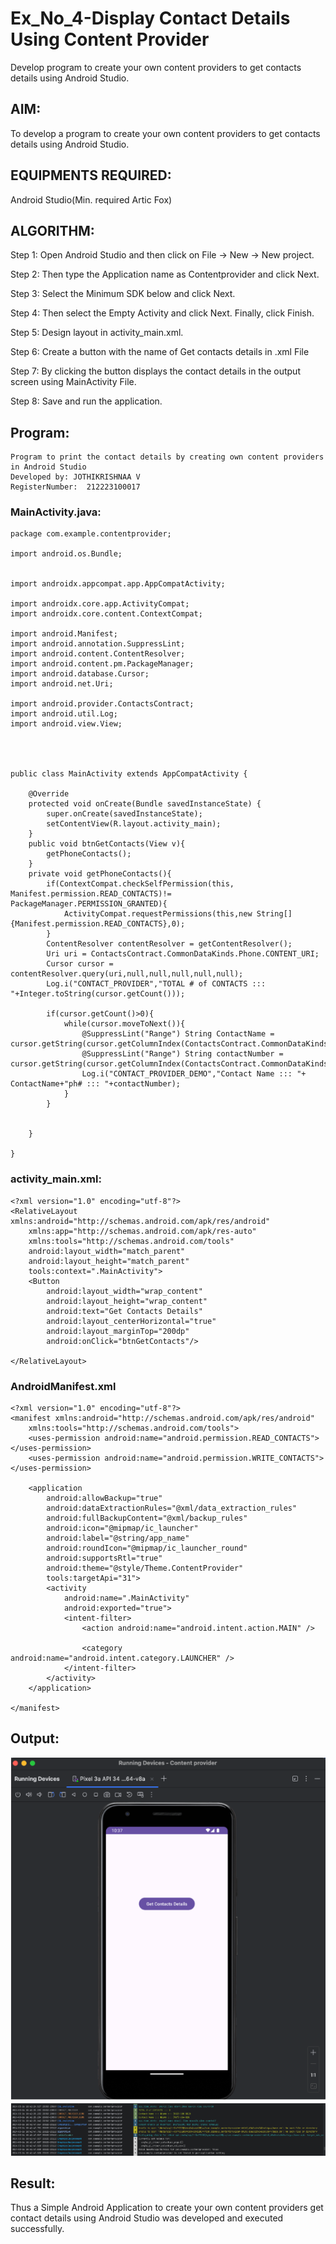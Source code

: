 # Ex_No_4-Display Contact Details Using Content Provider
Develop program to create your own content providers to get contacts details using Android Studio.

## AIM:
To develop a program to create your own content providers to get contacts details using Android Studio.

## EQUIPMENTS REQUIRED:
Android Studio(Min. required Artic Fox)

## ALGORITHM:
Step 1: Open Android Studio and then click on File -> New -> New project.

Step 2: Then type the Application name as Contentprovider and click Next.

Step 3: Select the Minimum SDK below and click Next.

Step 4: Then select the Empty Activity and click Next. Finally, click Finish.

Step 5: Design layout in activity_main.xml.

Step 6: Create a button with the name of Get contacts details in .xml File

Step 7: By clicking the button displays the contact details in the output screen using MainActivity File.

Step 8: Save and run the application.

## Program:
~~~
Program to print the contact details by creating own content providers in Android Studio
Developed by: JOTHIKRISHNAA V
RegisterNumber:  212223100017
~~~
### MainActivity.java:
~~~
package com.example.contentprovider;

import android.os.Bundle;


import androidx.appcompat.app.AppCompatActivity;

import androidx.core.app.ActivityCompat;
import androidx.core.content.ContextCompat;

import android.Manifest;
import android.annotation.SuppressLint;
import android.content.ContentResolver;
import android.content.pm.PackageManager;
import android.database.Cursor;
import android.net.Uri;

import android.provider.ContactsContract;
import android.util.Log;
import android.view.View;




public class MainActivity extends AppCompatActivity {

    @Override
    protected void onCreate(Bundle savedInstanceState) {
        super.onCreate(savedInstanceState);
        setContentView(R.layout.activity_main);
    }
    public void btnGetContacts(View v){
        getPhoneContacts();
    }
    private void getPhoneContacts(){
        if(ContextCompat.checkSelfPermission(this, Manifest.permission.READ_CONTACTS)!= PackageManager.PERMISSION_GRANTED){
            ActivityCompat.requestPermissions(this,new String[]{Manifest.permission.READ_CONTACTS},0);
        }
        ContentResolver contentResolver = getContentResolver();
        Uri uri = ContactsContract.CommonDataKinds.Phone.CONTENT_URI;
        Cursor cursor = contentResolver.query(uri,null,null,null,null,null);
        Log.i("CONTACT_PROVIDER","TOTAL # of CONTACTS ::: "+Integer.toString(cursor.getCount()));

        if(cursor.getCount()>0){
            while(cursor.moveToNext()){
                @SuppressLint("Range") String ContactName = cursor.getString(cursor.getColumnIndex(ContactsContract.CommonDataKinds.Phone.DISPLAY_NAME));
                @SuppressLint("Range") String contactNumber = cursor.getString(cursor.getColumnIndex(ContactsContract.CommonDataKinds.Phone.NUMBER));
                Log.i("CONTACT_PROVIDER_DEMO","Contact Name ::: "+ ContactName+"ph# ::: "+contactNumber);
            }
        }


    }

}
~~~
### activity_main.xml:
~~~
<?xml version="1.0" encoding="utf-8"?>
<RelativeLayout xmlns:android="http://schemas.android.com/apk/res/android"
    xmlns:app="http://schemas.android.com/apk/res-auto"
    xmlns:tools="http://schemas.android.com/tools"
    android:layout_width="match_parent"
    android:layout_height="match_parent"
    tools:context=".MainActivity">
    <Button
        android:layout_width="wrap_content"
        android:layout_height="wrap_content"
        android:text="Get Contacts Details"
        android:layout_centerHorizontal="true"
        android:layout_marginTop="200dp"
        android:onClick="btnGetContacts"/>

</RelativeLayout>
~~~
### AndroidManifest.xml
~~~
<?xml version="1.0" encoding="utf-8"?>
<manifest xmlns:android="http://schemas.android.com/apk/res/android"
    xmlns:tools="http://schemas.android.com/tools">
    <uses-permission android:name="android.permission.READ_CONTACTS"></uses-permission>
    <uses-permission android:name="android.permission.WRITE_CONTACTS"></uses-permission>

    <application
        android:allowBackup="true"
        android:dataExtractionRules="@xml/data_extraction_rules"
        android:fullBackupContent="@xml/backup_rules"
        android:icon="@mipmap/ic_launcher"
        android:label="@string/app_name"
        android:roundIcon="@mipmap/ic_launcher_round"
        android:supportsRtl="true"
        android:theme="@style/Theme.ContentProvider"
        tools:targetApi="31">
        <activity
            android:name=".MainActivity"
            android:exported="true">
            <intent-filter>
                <action android:name="android.intent.action.MAIN" />

                <category android:name="android.intent.category.LAUNCHER" />
            </intent-filter>
        </activity>
    </application>

</manifest>
~~~
## Output:
![alt text](<Screenshot 2024-03-18 031913.png>)
## Result:
Thus a Simple Android Application to create your own content providers get contact details using Android Studio was developed and executed successfully.
